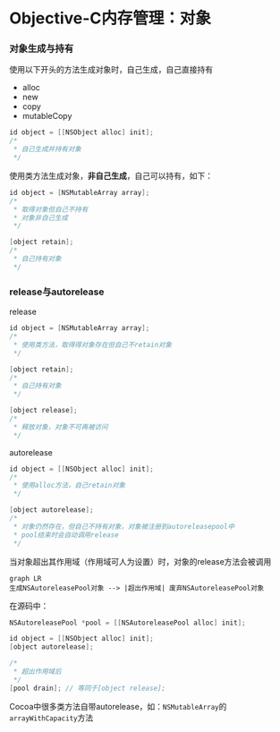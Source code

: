 # Objective-C内存管理：对象

### 对象生成与持有

使用以下开头的方法生成对象时，自己生成，自己直接持有

- alloc
- new
- copy
- mutableCopy

```objective-c
id object = [[NSObject alloc] init];
/*
 * 自己生成并持有对象
 */
```

使用类方法生成对象，**非自己生成**，自己可以持有，如下：

```objective-c
id object = [NSMutableArray array];
/*
 * 取得对象但自己不持有
 * 对象非自己生成
 */

[object retain];
/*
 * 自己持有对象
 */
```



### release与autorelease

release

```objective-c
id object = [NSMutableArray array];
/*
 * 使用类方法，取得得对象存在但自己不retain对象
 */

[object retain];
/*
 * 自己持有对象
 */

[object release];
/*
 * 释放对象，对象不可再被访问
 */
```

autorelease

```objective-c
id object = [[NSObject alloc] init];
/*
 * 使用alloc方法，自己retain对象
 */

[object autorelease];
/*
 * 对象仍然存在，但自己不持有对象，对象被注册到autoreleasepool中
 * pool结束时会自动调用release
 */
```

当对象超出其作用域（作用域可人为设置）时，对象的release方法会被调用

```mermaid
graph LR
生成NSAutoreleasePool对象 --> |超出作用域| 废弃NSAutoreleasePool对象
```

在源码中：

```objective-c
NSAutoreleasePool *pool = [[NSAutoreleasePool alloc] init];

id object = [[NSObject alloc] init];
[object autorelease];

/*
 * 超出作用域后
 */
[pool drain]; // 等同于[object release];
```

Cocoa中很多类方法自带autorelease，如：`NSMutableArray`的`arrayWithCapacity`方法
